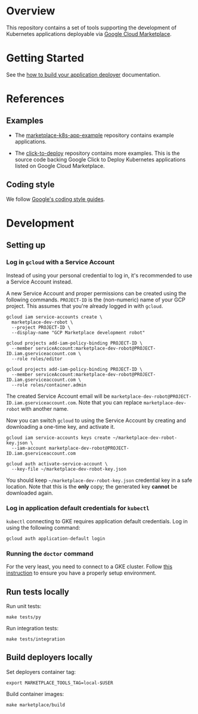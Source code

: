 # Overview

This repository contains a set of tools supporting the development of Kubernetes
applications deployable via
[Google Cloud Marketplace](https://console.cloud.google.com/marketplace).

# Getting Started

See the [how to build your application deployer](docs/building-deployer.md) documentation.

# References

## Examples

*   The [marketplace-k8s-app-example](https://github.com/GoogleCloudPlatform/marketplace-k8s-app-example)
    repository contains example applications.

*   The [click-to-deploy](https://github.com/GoogleCloudPlatform/click-to-deploy/tree/master/k8s)
    repository contains more examples. This is the source code backing Google Click to Deploy Kubernetes
    applications listed on Google Cloud Marketplace.

## Coding style

We follow [Google's coding style guides](https://google.github.io/styleguide/).

# Development

## Setting up

### Log in `gcloud` with a Service Account

Instead of using your personal credential to log in, it's recommended
to use a Service Account instead.

A new Service Account and proper permissions can be created using the
following commands. `PROJECT-ID` is the (non-numeric) name of your
GCP project. This assumes that you're already logged in with `gcloud`.

```shell
gcloud iam service-accounts create \
  marketplace-dev-robot \
  --project PROJECT-ID \
  --display-name "GCP Marketplace development robot"

gcloud projects add-iam-policy-binding PROJECT-ID \
  --member serviceAccount:marketplace-dev-robot@PROJECT-ID.iam.gserviceaccount.com \
  --role roles/editor

gcloud projects add-iam-policy-binding PROJECT-ID \
  --member serviceAccount:marketplace-dev-robot@PROJECT-ID.iam.gserviceaccount.com \
  --role roles/container.admin
```

The created Service Account email will be
`marketplace-dev-robot@PROJECT-ID.iam.gserviceaccount.com`. Note that
you can replace `marketplace-dev-robot` with another name.

Now you can switch `gcloud` to using the Service Account by creating and
downloading a one-time key, and activate it.

```shell
gcloud iam service-accounts keys create ~/marketplace-dev-robot-key.json \
  --iam-account marketplace-dev-robot@PROJECT-ID.iam.gserviceaccount.com

gcloud auth activate-service-account \
  --key-file ~/marketplace-dev-robot-key.json
```

You should keep `~/marketplace-dev-robot-key.json` credential key in a safe
location. Note that this is the __only__ copy; the generated key __cannot__
be downloaded again.

### Log in application default credentials for `kubectl`

`kubectl` connecting to GKE requires application default credentials.
Log in using the following command:

```shell
gcloud auth application-default login
```

### Running the `doctor` command

For the very least, you need to connect to a GKE cluster. Follow
[this instruction](docs/tool-prerequisites.md)
to ensure you have a properly setup environment.

## Run tests locally

Run unit tests:

```shell
make tests/py
```

Run integration tests:

```shell
make tests/integration
```

## Build deployers locally

Set deployers container tag:

```shell
export MARKETPLACE_TOOLS_TAG=local-$USER
```

Build container images:

```shell
make marketplace/build
```
